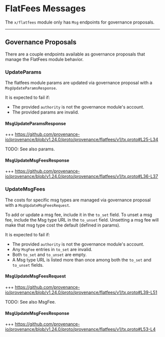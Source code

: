 # FlatFees Messages

The `x/flatfees` module only has `Msg` endpoints for governance proposals.

---
<!-- TOC -->


## Governance Proposals

There are a couple endpoints available as governance proposals that manage the FlatFees module behavior.


### UpdateParams

The flatfees module params are updated via governance proposal with a `MsgUpdateParamsResponse`.

It is expected to fail if:
* The provided `authority` is not the governance module's account.
* The provided params are invalid.

#### MsgUpdateParamsResponse

+++ https://github.com/provenance-io/provenance/blob/v1.24.0/proto/provenance/flatfees/v1/tx.proto#L25-L34

TODO: See also params.

#### MsgUpdateMsgFeesResponse

+++ https://github.com/provenance-io/provenance/blob/v1.24.0/proto/provenance/flatfees/v1/tx.proto#L36-L37


### UpdateMsgFees

The costs for specific msg types are managed via governance proposal with a `MsgUpdateMsgFeesRequest`.

To add or update a msg fee, include it in the `to_set` field.
To unset a msg fee, include the Msg type URL in the `to_unset` field.
Unsetting a msg fee will make that msg type cost the default (defined in params).

It is expected to fail if:
* The provided `authority` is not the governance module's account.
* Any `MsgFee` entries in `to_set` are invalid.
* Both `to_set` and `to_unset` are empty.
* A Msg type URL is listed more than once among both the `to_set` and `to_unset` fields.

#### MsgUpdateMsgFeesRequest

+++ https://github.com/provenance-io/provenance/blob/v1.24.0/proto/provenance/flatfees/v1/tx.proto#L39-L51

TODO: See also MsgFee.

#### MsgUpdateMsgFeesResponse

+++ https://github.com/provenance-io/provenance/blob/v1.24.0/proto/provenance/flatfees/v1/tx.proto#L53-L4

